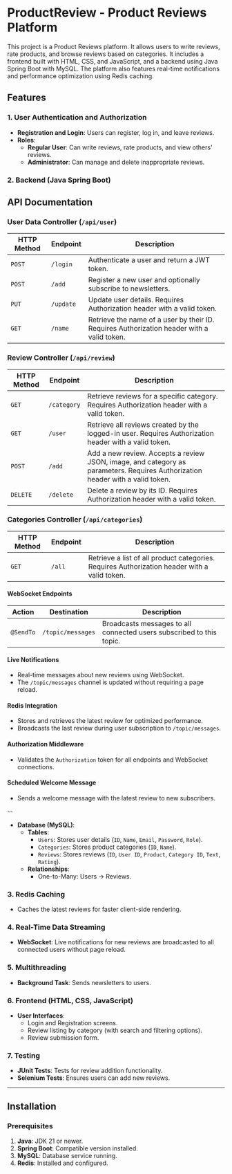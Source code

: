 # ProductReview - Product Reviews Platform

This project is a Product Reviews platform. It allows users to write reviews, rate products, and browse reviews based on categories. It includes a frontend built with HTML, CSS, and JavaScript, and a backend using Java Spring Boot with MySQL. The platform also features real-time notifications and performance optimization using Redis caching.

## Features

### 1. **User Authentication and Authorization**
- **Registration and Login**: Users can register, log in, and leave reviews.
- **Roles**:
  - **Regular User**: Can write reviews, rate products, and view others' reviews.
  - **Administrator**: Can manage and delete inappropriate reviews.

### 2. **Backend (Java Spring Boot)**

## API Documentation

### User Data Controller (`/api/user`)

| HTTP Method | Endpoint           | Description                                                                                   |
|-------------|--------------------|-----------------------------------------------------------------------------------------------|
| `POST`      | `/login`           | Authenticate a user and return a JWT token.                                                  |
| `POST`      | `/add`             | Register a new user and optionally subscribe to newsletters.                                 |
| `PUT`       | `/update`          | Update user details. Requires Authorization header with a valid token.                       |
| `GET`       | `/name`            | Retrieve the name of a user by their ID. Requires Authorization header with a valid token.   |

### Review Controller (`/api/review`)

| HTTP Method | Endpoint           | Description                                                                                   |
|-------------|--------------------|-----------------------------------------------------------------------------------------------|
| `GET`       | `/category`        | Retrieve reviews for a specific category. Requires Authorization header with a valid token.   |
| `GET`       | `/user`            | Retrieve all reviews created by the logged-in user. Requires Authorization header with a valid token. |
| `POST`      | `/add`             | Add a new review. Accepts a review JSON, image, and category as parameters. Requires Authorization header with a valid token. |
| `DELETE`    | `/delete`          | Delete a review by its ID. Requires Authorization header with a valid token.                 |

### Categories Controller (`/api/categories`)

| HTTP Method | Endpoint   | Description                                                                                   |
|-------------|------------|-----------------------------------------------------------------------------------------------|
| `GET`       | `/all`     | Retrieve a list of all product categories. Requires Authorization header with a valid token.  |

#### WebSocket Endpoints

| Action             | Destination        | Description                                                                                  |
|--------------------|--------------------|----------------------------------------------------------------------------------------------|
| `@SendTo`          | `/topic/messages` | Broadcasts messages to all connected users subscribed to this topic.                         |

#### Live Notifications
- Real-time messages about new reviews using WebSocket.
- The `/topic/messages` channel is updated without requiring a page reload.

#### Redis Integration
- Stores and retrieves the latest review for optimized performance.
- Broadcasts the last review during user subscription to `/topic/messages`.

#### Authorization Middleware
- Validates the `Authorization` token for all endpoints and WebSocket connections.

#### Scheduled Welcome Message
- Sends a welcome message with the latest review to new subscribers.

--

- **Database (MySQL)**:
  - **Tables**:
    - `Users`: Stores user details (`ID`, `Name`, `Email`, `Password`, `Role`).
    - `Categories`: Stores product categories (`ID`, `Name`).
    - `Reviews`: Stores reviews (`ID`, `User ID`, `Product`, `Category ID`, `Text`, `Rating`).
  - **Relationships**:
    - One-to-Many: Users → Reviews.

### 3. **Redis Caching**
- Caches the latest reviews for faster client-side rendering.

### 4. **Real-Time Data Streaming**
- **WebSocket**: Live notifications for new reviews are broadcasted to all connected users without page reload.

### 5. **Multithreading**
- **Background Task**: Sends newsletters to users.

### 6. **Frontend (HTML, CSS, JavaScript)**
- **User Interfaces**:
  - Login and Registration screens.
  - Review listing by category (with search and filtering options).
  - Review submission form.

### 7. **Testing**
- **JUnit Tests**: Tests for review addition functionality.
- **Selenium Tests**: Ensures users can add new reviews.

---

## Installation

### Prerequisites
1. **Java**: JDK 21 or newer.
2. **Spring Boot**: Compatible version installed.
3. **MySQL**: Database service running.
4. **Redis**: Installed and configured.


